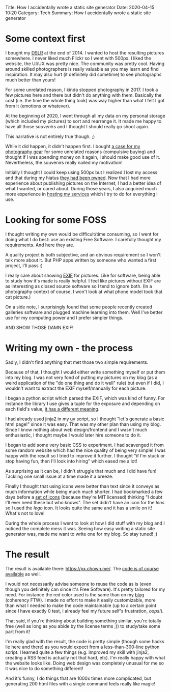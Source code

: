 Title: How I accidentally wrote a static site generator
Date: 2020-04-15 10:20
Category: Tech
Summary: How I accidentally wrote a static site generator

# Some context first

I bought my
[DSLR](https://en.wikipedia.org/wiki/Digital_single-lens_reflex_camera) at the
end of 2014. I wanted to host the resulting pictures somewhere. I never liked
much Flickr so I went with 500px. I liked the website, the UI/UX was pretty
nice. The community was pretty cool. Having around skilled photographers is
really valuable as you may learn and find inspiration. It may also hurt (it
definitely did sometime) to see photographs much better than yours!

For some unrelated reason, I kinda stopped photography in 2017. I took a few
pictures here and there but didn't do anything with them. Basically the cost
(i.e. the time the whole thing took) was way higher than what I felt I got from
it (emotions or whatever).

At the beginning of 2020, I went through all my data on my personal storage
(which included my pictures) to sort and rearrange it. It made me happy to
have all those *souvenirs* and I thought I should really go shoot again.

This narrative is not entirely true though. ;)

While it did happen, it didn't happen first. I bought [a case for my
photography
gear](https://dumpster.chown.me/mastodon/media_attachments/files/000/050/759/original/18e91ddf4f0c6ce4.jpeg)
for some unrelated reasons (compulsive buying) and thought if I was spending
money on it again, I should make good use of it. Nevertheless, the souvenirs
really nailed my motivation!

Initially I thought I could keep using 500px but I realized I lost my access
and that during my hiatus [they had been
pwned](https://support.500px.com/hc/en-us/articles/360017752493-Security-Issue-February-2019-FAQ).
Now that I had more experience about publishing pictures on the Internet, I had
a better idea of what I wanted, or cared about. During those years, I also acquired
much more experience in [hosting my services](./infrastructure-2019.html) which
I try to do for everything I use.

# Looking for some FOSS

I thought writing my own would be difficult/time consuming, so I went for doing
what I do best: use an existing Free Software. I carefully thought my
requirements.  And here they are.

A quality project is both subjective, and an obvious requirement so I won't
talk more about it. But PHP apps written by someone who wanted a first project,
I'll pass :)

I really care about showing [EXIF](https://en.wikipedia.org/wiki/Exif) for
pictures. Like for software, being able to study how it's made is really
helpful. I feel like pictures without EXIF are as interesting as closed source
software so I tend to ignore both. (In a photography context of course, I won't
look at what phone model took that cat picture.)

On a side note, I surprisingly found that some people recently created
galleries software and plugged machine learning into them. Well I've better use
for my computing power and I prefer simpler things.

AND SHOW THOSE DAMN EXIF!

# Writing my own - the process

Sadly, I didn't find anything that met those two simple requirements.

Because of that, I thought I would either write something myself or put them
into my blog. I was not very fond of putting my pictures on my blog (as a weird
application of the "do one thing and do it well" rule) but even if I did, I
wouldn't want to extract the EXIF myself/manually for each picture.

I began a python script which parsed the EXIF, which was kind of funny. For
instance the library I use gives a tuple for the exposure and depending on each
field's value, [it has a different
meaning](https://github.com/danieljakots/pics2html/blob/c08e2b17476e28e8304bfaadc94f76d77d4c74df/pics2html.py#L62-L74).

I had already used jinja2 in my [uv](https://github.com/danieljakots/uv)
script, so I thought "let's generate a basic html page!" since it was easy.
That was my other plan than using my blog. Since I know nothing about web
design/frontend and I wasn't much enthusiastic, I thought maybe I would later
hire someone to do it.

I began to add some very basic CSS to experiment. I had scavenged it from some
random website which had the nice quality of being very simple! I was happy
with the result so I tried to improve it further. I thought "if I'm stuck or
stop having fun, then I'll look into hiring" which eased me a lot!

As surprising as it can be, I didn't struggle that much and I did have fun!
Tackling one small issue at a time made it a breeze.

Finally I thought that using icons were better than text since it conveys as
much information while being much much shorter. I had bookmarked a few days
before a [set of icons](https://github.com/tabler/tabler-icons) (because
they're MIT licensed) thinking "I doubt I'll ever need these but who knows".
The set didn't have an icon for the *lens* so I used the *lego* icon.  It looks
quite the same and it has a smile on it! What's not to love!

During the whole process I went to look at how I did stuff with my blog and I
noticed the complete mess it was. Seeing how easy writing a static site
generator was, made me want to write one for my blog. So stay tuned! ;)

# The result

The result is available there: <https://px.chown.me/>. The [code is of course
available](https://github.com/danieljakots/pics2html) as well.

I would not necessarily advise someone to reuse the code as is (even though
you definitely can since it's Free Software). It's pretty tailored for my
need. For instance the red color used is the same than on my
[blog](./new-design.html) (coherency FTW).  I made no effort to make it easily
customizable, more than what I needed to make the code maintainable (up to a
certain point since I have exactly 0 test, I already feel my future self's
frustration, *oops!*).

That said, if you're thinking about building something similar, you're totally
free (well as long as you abide by the license terms ;)) to study/take some
part from it!

I'm really glad with the result, the code is pretty simple (though some hacks
lie here and there) as you would expect from a less-than-300-line python
script. I learned quite a few things (e.g. improved my skill with jinja2,
creating a RSS feed is actually not that hard, etc). I'm really happy with what
the website looks like. Doing web design was completely unusual for me so it was
nice to do something different!

And it's funny, I do things that are 1000x times more complicated, but
generating 200 html files with a single command feels really like magic!

